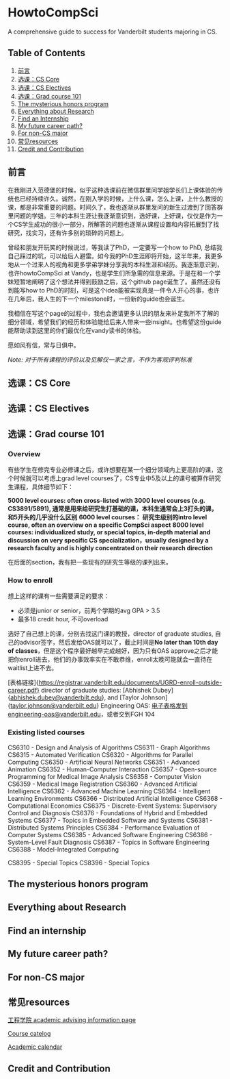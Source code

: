 # HowtoCompSci
A comprehensive guide to success for Vanderbilt students majoring in CS.

## Table of Contents
1. [前言](#前言)
2. [选课：CS Core](#选课cs-core)
3. [选课：CS Electives](#选课cs-electives)
4. [选课：Grad course 101](#选课grad-course-101)
5. [The mysterious honors program](#the-mysterious-honors-program)
6. [Everything about Research](#everything-about-research)
7. [Find an Internship](#find-an-internship)
8. [My future career path?](#my-future-career-path)
9. [For non-CS major](#for-non-cs-major)
10. [常见resources](#常见resources)
11. [Credit and Contribution](#credit-and-contribution)

## 前言
在我刚进入范德堡的时候，似乎这种选课前在微信群里问学姐学长们上课体验的传统也已经持续许久。诚然，在刚入学的时候，上什么课，怎么上课，上什么教授的课，都是非常重要的问题。时间久了，我也逐渐从群里发问的新生过渡到了回答群里问题的学姐。三年的本科生涯让我逐渐意识到，选好课，上好课，仅仅是作为一个CS学生成功的很小一部分，所解答的问题也逐渐从课程设置和内容拓展到了找研究，找实习，还有许多别的琐碎的问题上。

曾经和朋友开玩笑的时候说过，等我读了PhD，一定要写一个how to PhD, 总结我自己踩过的坑，可以给后人避雷。如今我的PhD生涯即将开始，这半年来，我更多地从一个过来人的视角和更多学弟学妹分享我的本科生涯和经历。我逐渐意识到，也许howtoCompSci at Vandy，也是学生们所急需的信息来源。于是在和一个学妹短暂地阐明了这个想法并得到鼓励之后，这个github page诞生了。虽然还没有到能写how to PhD的时刻，可是这个idea能被实现真是一件令人开心的事，也许在几年后，我人生的下一个milestone时，一份新的guide也会诞生。

我相信在写这个page的过程中，我也会邀请更多认识的朋友来补足我所不了解的细分领域，希望我们的经历和体验能给后来人带来一些insight。也希望这份guide能帮助读到这里的你们最优化在vandy读书的体验。

愿如风有信，常与日俱中。

*Note: 对于所有课程的评价以及见解仅一家之言，不作为客观评判标准*

## 选课：CS Core

## 选课：CS Electives

## 选课：Grad course 101
### Overview
有些学生在修完专业必修课之后，或许想要在某一个细分领域内上更高阶的课，这个时候就可以考虑上grad level courses了，CS专业中5及以上的课号被算作研究生课程，具体细节如下：

**5000 level courses: often cross-listed with 3000 level courses (e.g. CS3891/5891), 通常是用来给研究生打基础的课，本科生通常会上3打头的课，和5开头的几乎没什么区别**
**6000 level courses： 研究生级别的intro level course, often an overview on a specific CompSci aspect**
**8000 level courses: individualized study, or special topics, in-depth material and discussion on very specific CS specialization，usually designed by a research faculty and is highly concentrated on their research direction**

在后面的section，我有把一些现有的研究生等级的课列出来。

### How to enroll
想上这样的课有一些需要满足的要求：
- 必须是junior or senior，前两个学期的avg GPA > 3.5
- 最多18 credit hour, 不可overload

选好了自己想上的课，分别去找这门课的教授，director of graduate studies, 自己的advisor签字，然后发给OAS就可以了，截止时间是**No later than 10th day of classes**，但是这个程序最好越早完成越好，因为只有OAS approve之后才能把你enroll进去，他们的办事效率实在不敢恭维，enroll太晚可能就会一直待在waitlist上进不去。

[表格链接]{https://registrar.vanderbilt.edu/documents/UGRD-enroll-outside-career.pdf}
director of graduate studies: [Abhishek Dubey]{abhishek.dubey@vanderbilt.edu}, and [Taylor Johnson]{taylor.johnson@vanderbilt.edu}
Engineering OAS: 电子表格发到engineering-oas@vanderbilt.edu，或者交到FGH 104

### Existing listed courses
CS6310 - Design and Analysis of Algorithms
CS6311 - Graph Algorithms
CS6315 - Automated Verification
CS6320 - Algorithms for Parallel Computing
CS6350 - Artificial Neural Networks
CS6351 - Advanced Animation
CS6352 - Human-Computer Interaction
CS6357 - Open-source Programming for Medical Image Analysis
CS6358 - Computer Vision
CS6359 - Medical Image Registration
CS6360 - Advanced Artificial Intelligence
CS6362 - Advanced Machine Learning
CS6364 - Intelligent Learning Environments
CS6366 - Distributed Artificial Intelligence
CS6368 - Computational Economics
CS6375 - Discrete-Event Systems: Supervisory Control and Diagnosis
CS6376 - Foundations of Hybrid and Embedded Systems
CS6377 - Topics in Embedded Software and Systems
CS6381 - Distributed Systems Principles
CS6384 - Performance Evaluation of Computer Systems
CS6385 - Advanced Software Engineering
CS6386 - System-Level Fault Diagnosis
CS6387 - Topics in Software Engineering
CS6388 - Model-Integrated Computing

CS8395 - Special Topics
CS8396 - Special Topics

## The mysterious honors program

## Everything about Research

## Find an internship

## My future career path?

## For non-CS major

## 常见resources
[工程学院 academic advising information page](https://engineering.vanderbilt.edu/academic-services/AcademicAdvising/index.php)

[Course catelog](https://registrar.vanderbilt.edu/catalogs/)

[Academic calendar](https://registrar.vanderbilt.edu/calendars/)

## Credit and Contribution


